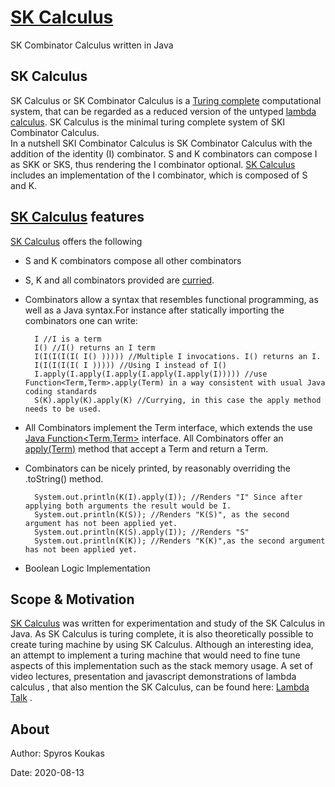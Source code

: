 # [SK Calculus](https://github.com/SpyrosKou/SK-Calculus)
SK Combinator Calculus written in Java

## SK Calculus
SK Calculus or SK Combinator Calculus is a [Turing complete](https://en.wikipedia.org/wiki/Turing_completeness) computational system, that can be regarded as a reduced version of the untyped [lambda calculus](https://en.wikipedia.org/wiki/Lambda_calculus). 
SK Calculus is the minimal turing complete system of SKI Combinator Calculus.  
In a nutshell SKI Combinator Calculus is SK Combinator Calculus with the addition of the identity (I) combinator.
S and K combinators can compose I as SKK or SKS, thus rendering the I combinator optional.
[SK Calculus](https://github.com/SpyrosKou/SK-Calculus) includes an implementation of the I combinator, which is composed of S and K.

## [SK Calculus](https://github.com/SpyrosKou/SK-Calculus) features
[SK Calculus](https://github.com/SpyrosKou/SK-Calculus) offers the following
- S and K combinators compose all other combinators
- S, K and all combinators provided are [curried](https://en.wikipedia.org/wiki/Currying). 
- Combinators allow a syntax that resembles functional programming, as well as a Java syntax.For instance after statically importing the combinators one can write:

        I //I is a term 
        I() //I() returns an I term
        I(I(I(I(I( I() ))))) //Multiple I invocations. I() returns an I.
        I(I(I(I(I( I ))))) //Using I instead of I()
        I.apply(I.apply(I.apply(I.apply(I.apply(I))))) //use Function<Term,Term>.apply(Term) in a way consistent with usual Java coding standards  
        S(K).apply(K).apply(K) //Currying, in this case the apply method needs to be used. 

- All Combinators implement the Term interface, which extends the use [Java Function<Term,Term>](https://docs.oracle.com/javase/8/docs/api/java/util/function/Function.html) interface. All Combinators offer an [apply(Term)](https://docs.oracle.com/javase/8/docs/api/java/util/function/Function.html#apply-T-) method that accept a Term and return a Term.  
- Combinators can be nicely printed, by reasonably overriding the .toString() method.

        System.out.println(K(I).apply(I)); //Renders "I" Since after applying both arguments the result would be I.
        System.out.println(K(S)); //Renders "K(S)", as the second argument has not been applied yet.
        System.out.println(K(S).apply(I)); //Renders "S"
        System.out.println(K(K)); //Renders "K(K)",as the second argument has not been applied yet.

- Boolean Logic Implementation

## Scope & Motivation
[SK Calculus](https://github.com/SpyrosKou/SK-Calculus) was written for experimentation and study of the SK Calculus in Java.
As SK Calculus is turing complete, it is also theoretically possible to create turing machine by using SK Calculus. Although an interesting idea, an attempt to implement a turing machine that would need to fine tune aspects of this implementation such as the stack memory usage. 
A set of video lectures, presentation and javascript demonstrations of lambda calculus , that also mention the SK Calculus, can be found here: [Lambda Talk](https://github.com/glebec/lambda-talk) .

## About
Author: Spyros Koukas

Date: 2020-08-13
